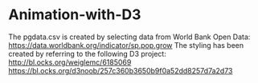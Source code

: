 # Animation-with-D3
The pgdata.csv is created by selecting data from World Bank Open Data: https://data.worldbank.org/indicator/sp.pop.grow
The styling has been created by referring to the following D3 project: http://bl.ocks.org/weiglemc/6185069
                                                                       https://bl.ocks.org/d3noob/257c360b3650b9f0a52dd8257d7a2d73
